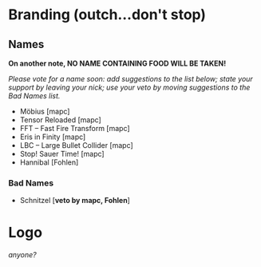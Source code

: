 # Branding (outch…don't stop)

## Names

**On another note, NO NAME CONTAINING FOOD WILL BE TAKEN!**

_Please vote for a name soon: add suggestions to the list below; state your support by leaving your nick; use your veto by moving suggestions to the *Bad Names* list._

* Möbius [mapc]
* Tensor Reloaded [mapc]
* FFT – Fast Fire Transform [mapc]
* Eris in Finity [mapc]
* LBC – Large Bullet Collider [mapc]
* Stop! Sauer Time! [mapc]
* Hannibal [Fohlen] 

### Bad Names

* Schnitzel [**veto by mapc, Fohlen**]

# Logo

_anyone?_
